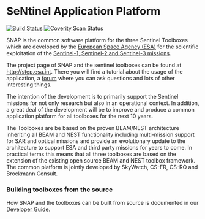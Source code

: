 # SeNtinel Application Platform
[![Build Status](https://travis-ci.org/senbox-org/snap-engine.svg?branch=master)](https://travis-ci.org/senbox-org/snap-engine)
[![Coverity Scan Status](https://scan.coverity.com/projects/7219/badge.svg)](https://scan.coverity.com/projects/senbox-org-snap-engine)

SNAP is the common software platform for the three Sentinel Toolboxes which are developed 
by the [European Space Agency (ESA)](https://www.esa.int) for the scientific exploitation 
of the [Sentinel-1, Sentinel-2 and Sentinel-3 missions](https://sentinel.esa.int/web/sentinel/home).

The project page of SNAP and the sentinel toolboxes can be found at http://step.esa.int. There you will find a tutorial about the usage of the application, a [forum](http://forum.step.esa.int/) where you can ask questions and lots of other interesting things.

The intention of the development is to primarily support the Sentinel missions for not
only research but also in an operational context. In addition, a great deal of the
development will be to improve and produce a common application platform for all
toolboxes for the next 10 years.

The Toolboxes are be based on the proven BEAM/NEST architecture inheriting
all BEAM and NEST functionality including multi-mission support for
SAR and optical missions and provide an evolutionary update to the architecture
to support ESA and third party missions for years to come.
In practical terms this means that all three toolboxes are based on the extension
of the existing open source BEAM and NEST toolbox framework. The common
platform is jointly developed by SkyWatch, CS-FR, CS-RO and Brockmann Consult.

### Building toolboxes from the source

How SNAP and the toolboxes can be built from source is documented in our [Developer Guide](https://senbox.atlassian.net/wiki/display/SNAP/Developer+Guide).
